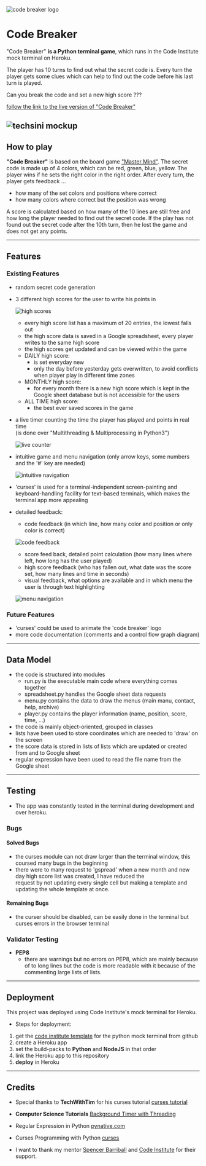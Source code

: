 ![code breaker logo](assets/images/code_breaker_logo.jpg)
# Code Breaker  
"Code Breaker" **is a Python terminal game**, which runs in the Code Institute mock terminal on Heroku.  

The player has 10 turns to find out what the secret code is.  Every turn the player gets some clues which can help to find out the code before his last turn is played.  

Can you break the code and set a new high score ???


[follow the link to the live version of "Code Breaker"](https://curses-code-breaker.herokuapp.com/)  

![techsini mockup](assets/images/techsini_mockup.jpg)
---
## How to play
**"Code Breaker"** is based on the board game ["Master Mind"](https://en.wikipedia.org/wiki/Mastermind_(board_game)). The secret code is made up of 4 colors, which can be red, green, blue, yellow. The player wins if he sets the right color in the right order. After every turn, the player gets feedback ...  
- how many of the set colors and positions where correct  
- how many colors where correct but the position was wrong  

A score is calculated based on how many of the 10 lines are still free and how long the player needed to find out the secret code. If the play has not found out the secret code after the 10th turn, then he lost the game and does not get any points.

---
## Features
### Existing Features  
- random secret code generation
- 3 different high scores for the user to write his points in  

  ![high scores](assets/images/high_score.gif)  

  - every high score list has a maximum of 20 entries, the lowest falls out
  - the high score data is saved in a Google spreadsheet, every player writes to the same high score
  - the high scores get updated and can be viewed within the game
  - DAILY high score:
    - is set everyday new
    - only the day before yesterday gets overwritten, to avoid conflicts when player play in different time zones
  - MONTHLY high score:
    - for every month there is a new high score which is kept in the Google sheet database but is not accessible for the users
  - ALL TIME high score:
    - the best ever saved scores in the game
- a live timer counting the time the player has played and points in real time  
  (is done over "Multithreading & Multiprocessing in Python3")

  ![live counter](assets/images/timer_point.gif)  

- intuitive game and menu navigation (only arrow keys, some numbers and the '#' key are needed)  

  ![intuitive navigation](assets/images/seting_code.gif)  

- 'curses' is used for a terminal-independent screen-painting and keyboard-handling facility for text-based terminals, which makes the terminal app more appealing
- detailed feedback:
  - code feedback (in which line, how many color and position or only color is correct)  
  
  ![code feedback](assets/images/code_feedback_1.gif)  

  - score feed back, detailed point calculation (how many lines where left, how long has the user played)
  - high score feedback (who has fallen out, what date was the score set, how many lines and time in seconds)
  - visual feedback, what options are available and in which menu the user is through text highlighting  
  
  ![menu navigation](assets/images/menu_navigation.gif)  

### Future Features  
- 'curses' could be used to animate the 'code breaker' logo
- more code documentation (comments and a control flow graph diagram)
---
## Data Model
- the code is structured into modules
  - run.py is the executable main code where everything comes together
  - spreadsheet.py handles the Google sheet data requests
  - menu.py contains the data to draw the menus (main manu, contact, help, archive)
  - player.py contains the player information (name, position, score, time, ...)
- the code is mainly object-oriented, grouped in classes
- lists have been used to store coordinates which are needed to 'draw' on the screen
- the score data is stored in lists of lists which are updated or created from and to Google sheet
- regular expression have been used to read the file name from the Google sheet
---
## Testing
- The app was constantly tested in the terminal during development and over heroku. 

### Bugs

#### Solved Bugs
- the curses module can not draw larger than the terminal window, this coursed many bugs in the beginning
- there were to many request to 'gspread' when a new month and new day high score list was created, I have reduced the  
  request by not updating every single cell but making a template and updating the whole template at once. 
#### Remaining Bugs
- the curser should be disabled, can be easily done in the terminal but curses errors in the browser terminal  
### Validator Testing
- **PEP8**
  - there are warnings but no errors on PEP8, which are mainly because of to long lines but the code is more readable
  with it because of the commenting large lists of lists.

---
## Deployment
This project was deployed using Code Institute's mock terminal for Heroku.  
- Steps for deployment:  
1. get the [code institute template](https://github.com/Code-Institute-Org/python-essentials-template) for the python mock terminal from github  
2. create a Heroku app  
3. set the build-packs to **Python** and **NodeJS** in that order  
4. link the Heroku app to this repository  
5. **deploy** in Heroku  

---
## Credits
- Special thanks to **TechWithTim** for his curses tutorial [curses tutorial](https://www.youtube.com/watch?v=Db4oc8qc9RU)
- **Computer Science Tutorials** [Background Timer with Threading](https://www.youtube.com/watch?v=Mp6YMt8MSAU&list=PLp7Da7zIod3RhV6WC_svR8tem_EtwDkJ6&index=5&t=239s)
- Regular Expression in Python [pynative.com](https://pynative.com/python/regex/)
- Curses Programming with Python [curses](https://docs.python.org/3/howto/curses.html)

- I want to thank my mentor [Spencer Barriball](https://5pence.net/javascript-promise-overview/) and [Code Institute](https://codeinstitute.net/full-stack-software-development-diploma/?utm_term=code%20institute&utm_campaign=CI+-+UK+-+Search+-+Brand&utm_source=adwords&utm_medium=ppc&hsa_acc=8983321581&hsa_cam=1578649861&hsa_grp=62188641240&hsa_ad=581813982401&hsa_src=g&hsa_tgt=kwd-319867646331&hsa_kw=code%20institute&hsa_mt=e&hsa_net=adwords&hsa_ver=3&gclid=Cj0KCQiAu62QBhC7ARIsALXijXQA-rNraXsPBnS6GC-yI6XnWYXo_VHZatzUHI-W0HrTKtnt-WxebWMaAld0EALw_wcB) for their support.